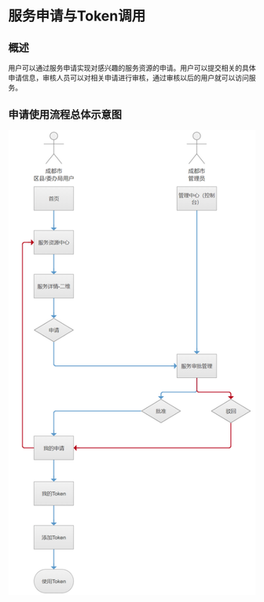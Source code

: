 # 服务申请与Token调用

## 概述

用户可以通过服务申请实现对感兴趣的服务资源的申请。用户可以提交相关的具体申请信息，审核人员可以对相关申请进行审核，通过审核以后的用户就可以访问服务。

## 申请使用流程总体示意图

![服务申请使用流程](<../../.gitbook/assets/0 (1)>)

